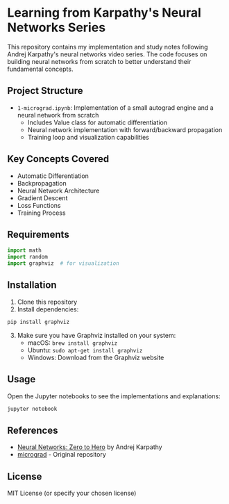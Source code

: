 # Learning from Karpathy's Neural Networks Series

This repository contains my implementation and study notes following Andrej Karpathy's neural networks video series. The code focuses on building neural networks from scratch to better understand their fundamental concepts.

## Project Structure

- `1-micrograd.ipynb`: Implementation of a small autograd engine and a neural network from scratch
  - Includes Value class for automatic differentiation
  - Neural network implementation with forward/backward propagation
  - Training loop and visualization capabilities

## Key Concepts Covered

- Automatic Differentiation
- Backpropagation
- Neural Network Architecture
- Gradient Descent
- Loss Functions
- Training Process

## Requirements

```python
import math
import random
import graphviz  # for visualization
```

## Installation

1. Clone this repository
2. Install dependencies:
```bash
pip install graphviz
```
3. Make sure you have Graphviz installed on your system:
   - macOS: `brew install graphviz`
   - Ubuntu: `sudo apt-get install graphviz`
   - Windows: Download from the Graphviz website

## Usage

Open the Jupyter notebooks to see the implementations and explanations:
```bash
jupyter notebook
```

## References

- [Neural Networks: Zero to Hero](https://www.youtube.com/playlist?list=PLAqhIrjkxbuWI23v9cThsA9GvCAUhRvKZ) by Andrej Karpathy
- [micrograd](https://github.com/karpathy/micrograd) - Original repository

## License

MIT License (or specify your chosen license) 